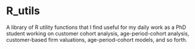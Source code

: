 # R_utils
A library of R utility functions that I find useful for my daily work as a PhD student working on customer cohort analysis, age-period-cohort analysis, customer-based firm valuations, age-period-cohort models, and so forth.
